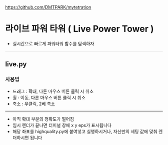 https://github.com/DMTPARK/mytetration
# 라이브 파워 타워 ( Live Power Tower )
- 실시간으로 빠르게 파워타워 함수를 탐색하자
---------
## live.py
### 사용법
- 드래그 : 확대, 다른 마우스 버튼 클릭 시 취소
- 휠 : 이동, 다른 마우스 버튼 클릭 시 취소
- 축소 : 우클릭, 2베 축소
-----------
- 아직 확대 부분의 정확도가 떨어짐
- 임시 렌더가 끝나면 터미널 창에 x y eps가 표시됩니다
- 해당 좌표를 highquality.py에 붙여넣고 실행하시거나, 자신만의 세팅 값에 맞춰 렌더하시면 됩니다